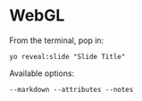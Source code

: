 
# WebGL

From the terminal, pop in:

  ```yo reveal:slide "Slide Title"```

Available options:

 ```--markdown --attributes --notes```
